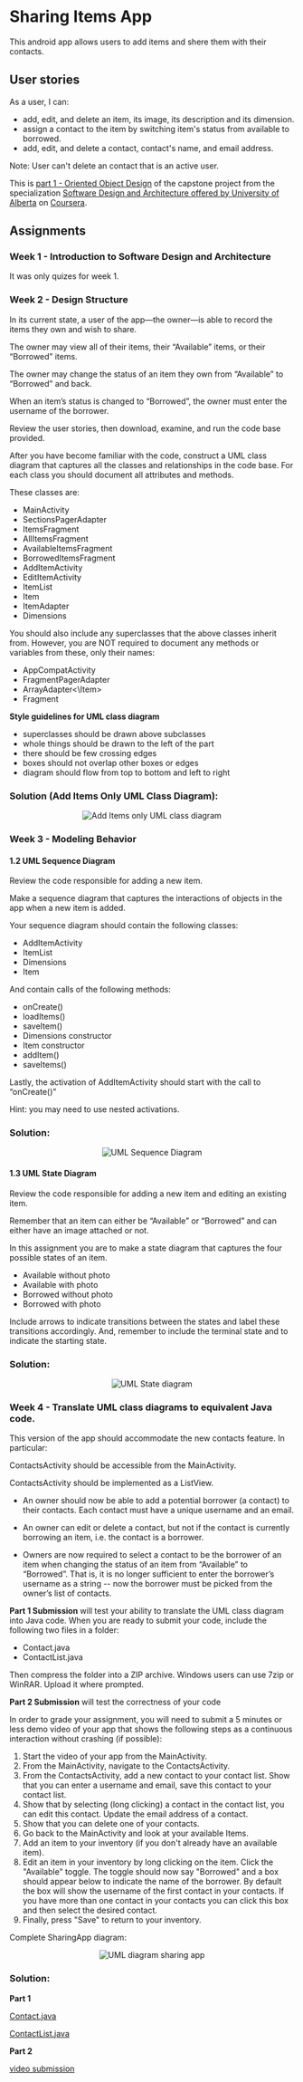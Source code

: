 # Sharing Items App

This android app allows users to add items and shere them with their contacts.

## User stories

As a user, I can:

* add, edit, and delete an item, its image, its description and its dimension.
* assign a contact to the item by switching item's status from available to borrowed.
* add, edit, and delete a contact, contact's name, and email address.

Note: User can't delete an contact that is an active user.

This is [part 1 - Oriented Object Design](https://www.coursera.org/learn/object-oriented-design) of the capstone project from the specialization [Software Design and Architecture offered by University of Alberta](https://www.coursera.org/specializations/software-design-architecture) on [Coursera](https://www.coursera.org).

## Assignments

### Week 1 - Introduction to Software Design and Architecture

It was only quizes for week 1.

### Week 2 - Design Structure

In its current state, a user of the app—the owner—is able to record the items they own and wish to share.

The owner may view all of their items, their “Available” items, or their “Borrowed” items.

The owner may change the status of an item they own from “Available” to “Borrowed” and back.

When an item’s status is changed to “Borrowed”, the owner must enter the username of the borrower.

Review the user stories, then download, examine, and run the code base provided.

After you have become familiar with the code, construct a UML class diagram that captures all the classes and relationships in the code base. For each class you should document all attributes and methods.

These classes are:

* MainActivity
* SectionsPagerAdapter
* ItemsFragment
* AllItemsFragment
* AvailableItemsFragment
* BorrowedItemsFragment
* AddItemActivity
* EditItemActivity
* ItemList
* Item
* ItemAdapter
* Dimensions

You should also include any superclasses that the above classes inherit from. However, you are NOT required to document any methods or variables from these, only their names:

* AppCompatActivity
* FragmentPagerAdapter
* ArrayAdapter<\Item\>
* Fragment

**Style guidelines for UML class diagram**

* superclasses should be drawn above subclasses
* whole things should be drawn to the left of the part
* there should be few crossing edges
* boxes should not overlap other boxes or edges
* diagram should flow from top to bottom and left to right

### Solution (Add Items Only UML Class Diagram):

<div style="text-align:center"><img src="https://cdn.rawgit.com/bruno78/sharing-app/c3a7b6d9/UML-diagrams/UML-Class-Diagram-Items-Only.png" alt="Add Items only UML class diagram"/></div>

### Week 3 - Modeling Behavior

#### 1.2 UML Sequence Diagram

Review the code responsible for adding a new item.

Make a sequence diagram that captures the interactions of objects in the app when a new item is added.

Your sequence diagram should contain the following classes:

* AddItemActivity
* ItemList
* Dimensions
* Item

And contain calls of the following methods:

* onCreate()
* loadItems()
* saveItem()
* Dimensions constructor
* Item constructor
* addItem()
* saveItems()

Lastly, the activation of AddItemActivity should start with the call to “onCreate()”

Hint: you may need to use nested activations.

### Solution:

<div style="text-align:center"><img src="https://cdn.rawgit.com/bruno78/sharing-app/d84556be/UML-diagrams/UML-Sequence-Diagram.png" alt="UML Sequence Diagram"/></div>

#### 1.3 UML State Diagram

Review the code responsible for adding a new item and editing an existing item.

Remember that an item can either be “Available” or “Borrowed” and can either have an image attached or not.

In this assignment you are to make a state diagram that captures the four possible states of an item.

* Available without photo
* Available with photo
* Borrowed without photo
* Borrowed with photo

Include arrows to indicate transitions between the states and label these transitions accordingly. And, remember to include the terminal state and to indicate the starting state.

### Solution:

<div style="text-align:center"><img src="https://cdn.rawgit.com/bruno78/sharing-app/d84556be/UML-diagrams/UML-State-Diagram.png" alt="UML State diagram"/></div>

### Week 4 - Translate UML class diagrams to equivalent Java code.

This version of the app should accommodate the new contacts feature. In particular:

ContactsActivity should be accessible from the MainActivity.

ContactsActivity should be implemented as a ListView.

* An owner should now be able to add a potential borrower (a contact) to their contacts. Each contact must have a unique username and an email.

* An owner can edit or delete a contact, but not if the contact is currently borrowing an item, i.e. the contact is a borrower.

* Owners are now required to select a contact to be the borrower of an item when changing the status of an item from “Available” to “Borrowed”. That is, it is no longer sufficient to enter the borrower’s username as a string -- now the borrower must be picked from the owner’s list of contacts.

**Part 1 Submission** will test your ability to translate the UML class diagram into Java code. When you are ready to submit your code, include the following two files in a folder:

* Contact.java
* ContactList.java

Then compress the folder into a ZIP archive. Windows users can use 7zip or WinRAR. Upload it where prompted.


**Part 2 Submission** will test the correctness of your code

In order to grade your assignment, you will need to submit a 5 minutes or less demo video of your app that shows the following steps as a continuous interaction without crashing (if possible):

1. Start the video of your app from the MainActivity.
2. From the MainActivity, navigate to the ContactsActivity.
3. From the ContactsActivity, add a new contact to your contact list. Show that you can enter a username and email, save this contact to your contact list.
4. Show that by selecting (long clicking) a contact in the contact list, you can edit this contact. Update the email address of a contact.
5. Show that you can delete one of your contacts.
6. Go back to the MainActivity and look at your available Items.
7. Add an item to your inventory (if you don't already have an available item).
8. Edit an item in your inventory by long clicking on the item. Click the "Available" toggle. The toggle should now say "Borrowed" and a box should appear below to indicate the name of the borrower. By default the box will show the username of the first contact in your contacts. If you have more than one contact in your contacts you can click this box and then select the desired contact.
9. Finally, press "Save" to return to your inventory.

Complete SharingApp diagram:

<div style="text-align:center"><img src="https://cdn.rawgit.com/bruno78/sharing-app/d84556be/UML-diagrams/UML-diagram-sharingApp.png" alt="UML diagram sharing app"/></div>

### Solution:
**Part 1**

[Contact.java](https://github.com/bruno78/sharing-app/blob/master/app/src/main/java/com/example/sharingapp/Contact.java)

[ContactList.java](https://github.com/bruno78/sharing-app/blob/master/app/src/main/java/com/example/sharingapp/ContactList.java)

**Part 2**

[video submission](https://www.youtube.com/watch?v=c5QYnftN8k0)
